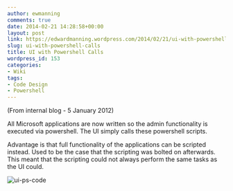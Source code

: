 ```yaml
---
author: ewmanning
comments: true
date: 2014-02-21 14:28:58+00:00
layout: post
link: https://edwardmanning.wordpress.com/2014/02/21/ui-with-powershell-calls/
slug: ui-with-powershell-calls
title: UI with Powershell Calls
wordpress_id: 153
categories:
- Wiki
tags:
- Code Design
- Powershell
---
```


(From internal blog - 5 January 2012)

All Microsoft applications are now written so the admin functionality is executed via powershell. The UI simply calls these powershell scripts.

Advantage is that full functionality of the applications can be scripted instead.
Used to be the case that the scripting was bolted on afterwards. This meant that the scripting could not always perform the same tasks as the UI could.

![ui-ps-code](/static/2014/02/ui-ps-code.png)
